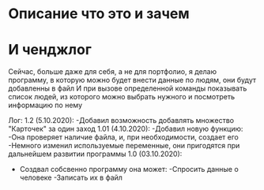 # Описание что это и зачем
# И ченджлог
Сейчас, больше даже для себя, а не для портфолио, я делаю программу, в которую можно будет внести данные по людям, они будут добавленны в файл
И при вызове определенной команды показывать список людей, из которого можно выбрать нужного и посмотреть информацию по нему

Лог:
1.2 (5.10.2020):
-Добавил возможность добавлять множество "Карточек" за один заход
1.01 (4.10.2020):
-Добавил новую функцию:
  -Она проверяет наличие файла, и, при необходимости, создает его
-Немного изменил используемые переменные, они пригодятся при дальнейшем развитии программы
1.0 (03.10.2020):
- Создвал собсвенно программу она может:
  -Спросить данные о человеке
  -Записать их в файл
